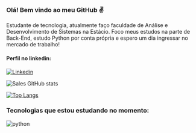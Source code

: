 ### Olá! Bem vindo ao meu GitHub ✌️

<p>Estudante de tecnologia, atualmente faço faculdade de Análise e Desenvolvimento de Sistemas na Estácio. Foco meus estudos na parte de Back-End, estudo Python por conta própria e espero um dia ingressar no mercado de trabalho!</p>

#### Perfil no linkedin:

[![Linkedin](https://img.shields.io/badge/LinkedIn-0077B5?style=for-the-badge&logo=linkedin&logoColor=white)](https://www.linkedin.com/in/everton-sales-354909266/)

![Sales GitHub stats](https://github-readme-stats.vercel.app/api?username=evertonsalesdev&show_icons=true&theme=dark)

[![Top Langs](https://github-readme-stats.vercel.app/api/top-langs/?username=evertonsalesdev&hide_progress=true)](https://github.com/evertonsalesdev)

### Tecnologias que estou estudando no momento:

<div style="display: inline_block">
  <img align="center" alt="python" src="https://img.shields.io/badge/Python-3776AB?style=for-the-badge&logo=python&logoColor=white"/>
</div>
